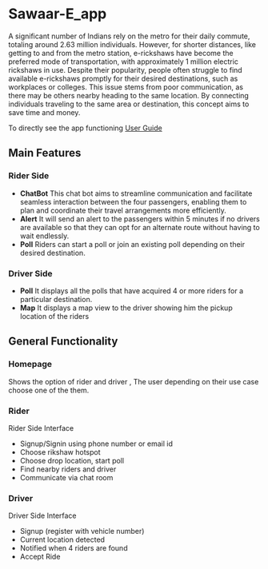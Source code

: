 # Sawaar-E_app
A significant number of Indians rely on the metro for their daily commute, totaling around 2.63 million individuals. However, for shorter distances, like getting to and from the metro station, e-rickshaws have become the preferred mode of transportation, with approximately 1 million electric rickshaws in use. Despite their popularity, people often struggle to find available e-rickshaws promptly for their desired destinations, such as workplaces or colleges. This issue stems from poor communication, as there may be others nearby heading to the same location. By connecting individuals traveling to the same area or destination, this concept aims to save time and money.

To directly see the app functioning [User Guide](https://github.com/mahita2104/Sawaar-E_app/blob/master/Sawaar-E_app/README.md)

## Main Features
### Rider Side
- __ChatBot__
This chat bot aims to streamline communication and facilitate seamless interaction between the four passengers, enabling them to plan and coordinate their travel arrangements more efficiently.
- __Alert__
It will send an alert to the passengers within 5 minutes if no drivers are available so that they can opt for an alternate route without having to wait endlessly.
- __Poll__
Riders can start a poll or join an existing poll depending on their desired destination.
### Driver Side
- __Poll__
It displays all the polls that have acquired 4 or more riders for a particular destination.
- __Map__
It displays a map view to the driver showing him the pickup location of the riders 

## General Functionality
### Homepage
Shows the option of rider and driver , The user depending on their use case choose one of the them.
### Rider
Rider Side Interface
  * Signup/Signin using phone number or email id
  * Choose rikshaw hotspot
  * Choose drop location, start poll
  * Find nearby riders and driver 
  * Communicate via chat room
### Driver
Driver Side Interface
  * Signup (register with vehicle number)
  * Current location detected
  * Notified  when 4 riders are found
  * Accept  Ride

